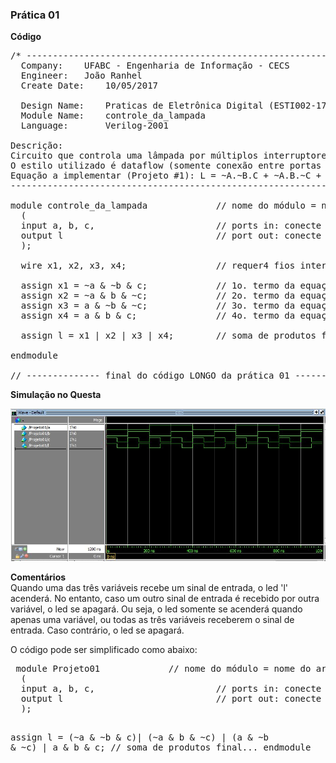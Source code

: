 <h3>Prática 01</h3>

<b>Código</b>
<pre>
/* ----------------------------------------------------------------------------
  Company:    UFABC - Engenharia de Informação - CECS
  Engineer:   João Ranhel  
  Create Date:    10/05/2017 
  
  Design Name:    Praticas de Eletrônica Digital (ESTI002-17)
  Module Name:    controle_da_lampada
  Language:       Verilog-2001
  
Descrição: 
Circuito que controla uma lâmpada por múltiplos interruptores - PROJETO #1 
O estilo utilizado é dataflow (somente conexão entre portas lógicas)
Equação a implementar (Projeto #1): L = ~A.~B.C + ~A.B.~C + A.~B.~C + A.B.C
-----------------------------------------------------------------------------*/

module controle_da_lampada             // nome do módulo = nome do arquivo.v
  (
  input a, b, c,                       // ports in: conecte às chaves sliders
  output l                             // port out: conecte a um LED na placa!
  );
  
  wire x1, x2, x3, x4;                 // requer4 fios intermediários (x1..x4)
  
  assign x1 = ~a & ~b & c;             // 1o. termo da equação
  assign x2 = ~a & b & ~c;             // 2o. termo da equação
  assign x3 = a & ~b & ~c;             // 3o. termo da equação
  assign x4 = a & b & c;               // 4o. termo da equação
  
  assign l = x1 | x2 | x3 | x4;        // soma de produtos final...
    
endmodule
  
// -------------- final do código LONGO da prática 01 --------------------------
</pre>

<b>Simulação no Questa</b>
<p>
<img src="https://github.com/mitoedson/eletronicadigital/blob/Labs/Clipboard02.jpg">
<p>
<b>Comentários</b><br>
Quando uma das três variáveis recebe um sinal de entrada, o led 'l' acenderá. No entanto, caso um outro sinal de entrada é recebido por outra variável, o led se apagará. Ou seja, o led somente se acenderá quando apenas uma variável, ou todas as três variáveis receberem o sinal de entrada. Caso contrário, o led se apagará.
<p>
O código pode ser simplificado como abaixo:
<pre>
 module Projeto01             // nome do módulo = nome do arquivo.v
  (
  input a, b, c,                       // ports in: conecte às chaves sliders
  output l                             // port out: conecte a um LED na placa!
  );
  
  assign l = (~a & ~b & c)| (~a & b & ~c) | (a & ~b & ~c) | a & b & c;        // soma de produtos final...
endmodule 
</pre>
